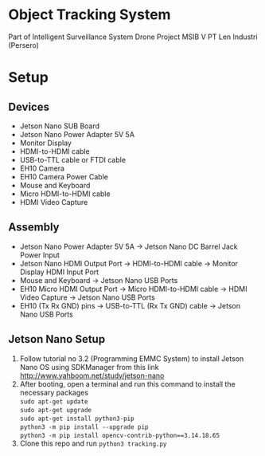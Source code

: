 # Object Tracking System
Part of Intelligent Surveillance System Drone Project MSIB V PT Len Industri (Persero)

# Setup
## Devices
- Jetson Nano SUB Board
- Jetson Nano Power Adapter 5V 5A
- Monitor Display
- HDMI-to-HDMI cable
- USB-to-TTL cable or FTDI cable
- EH10 Camera 
- EH10 Camera Power Cable
- Mouse and Keyboard
- Micro HDMI-to-HDMI cable
- HDMI Video Capture

## Assembly
- Jetson Nano Power Adapter 5V 5A -> Jetson Nano DC Barrel Jack Power Input
- Jetson Nano HDMI Output Port -> HDMI-to-HDMI cable -> Monitor Display HDMI Input Port
- Mouse and Keyboard -> Jetson Nano USB Ports
- EH10 Micro HDMI Output Port -> Micro HDMI-to-HDMI cable -> HDMI Video Capture -> Jetson Nano USB Ports
- EH10 (Tx Rx GND) pins -> USB-to-TTL (Rx Tx GND) cable -> Jetson Nano USB Ports

## Jetson Nano Setup
1. Follow tutorial no 3.2 (Programming EMMC System) to install Jetson Nano OS using SDKManager from this link http://www.yahboom.net/study/jetson-nano
2. After booting, open a terminal and run this command to install the necessary packages <br>
   `sudo apt-get update` <br>
   `sudo apt-get upgrade` <br>
   `sudo apt-get install python3-pip` <br>
   `python3 -m pip install --upgrade pip` <br>
   `python3 -m pip install opencv-contrib-python==3.14.18.65` <br>
3. Clone this repo and run `python3 tracking.py`
   
